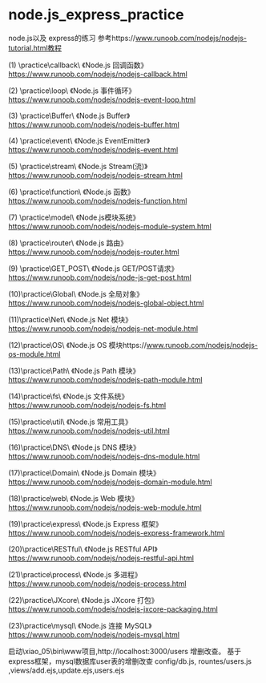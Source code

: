 # node.js_express_practice
node.js以及 express的练习 参考https://www.runoob.com/nodejs/nodejs-tutorial.html教程

(1) \practice\callback\             《Node.js 回调函数》https://www.runoob.com/nodejs/nodejs-callback.html

(2) \practice\loop\                 《Node.js 事件循环》https://www.runoob.com/nodejs/nodejs-event-loop.html

(3) \practice\Buffer\               《Node.js Buffer》 https://www.runoob.com/nodejs/nodejs-buffer.html

(4) \practice\event\ 				《Node.js EventEmitter》https://www.runoob.com/nodejs/nodejs-event.html

(5) \practice\stream\				《Node.js Stream(流)》https://www.runoob.com/nodejs/nodejs-stream.html

(6) \practice\function\ 			《Node.js 函数》https://www.runoob.com/nodejs/nodejs-function.html

(7) \practice\model\                《Node.js模块系统》https://www.runoob.com/nodejs/nodejs-module-system.html

(8) \practice\router\               《Node.js 路由》https://www.runoob.com/nodejs/nodejs-router.html

(9) \practice\GET_POST\				《Node.js GET/POST请求》https://www.runoob.com/nodejs/node-js-get-post.html

(10)\practice\Global\				《Node.js 全局对象》https://www.runoob.com/nodejs/nodejs-global-object.html

(11)\practice\Net\                  《Node.js Net 模块》https://www.runoob.com/nodejs/nodejs-net-module.html

(12)\practice\OS\					《Node.js OS 模块https://www.runoob.com/nodejs/nodejs-os-module.html

(13)\practice\Path\					《Node.js Path 模块》https://www.runoob.com/nodejs/nodejs-path-module.html

(14)\practice\fs\					《Node.js 文件系统》https://www.runoob.com/nodejs/nodejs-fs.html

(15)\practice\util\					《Node.js 常用工具》https://www.runoob.com/nodejs/nodejs-util.html

(16)\practice\DNS\					《Node.js DNS 模块》https://www.runoob.com/nodejs/nodejs-dns-module.html

(17)\practice\Domain\				《Node.js Domain 模块》https://www.runoob.com/nodejs/nodejs-domain-module.html

(18)\practice\web\					《Node.js Web 模块》https://www.runoob.com/nodejs/nodejs-web-module.html

(19)\practice\express\				《Node.js Express 框架》https://www.runoob.com/nodejs/nodejs-express-framework.html

(20)\practice\RESTful\				《Node.js RESTful API》https://www.runoob.com/nodejs/nodejs-restful-api.html

(21)\practice\process\ 				《Node.js 多进程》https://www.runoob.com/nodejs/nodejs-process.html

(22)\practice\JXcore\				《Node.js JXcore 打包》https://www.runoob.com/nodejs/nodejs-jxcore-packaging.html

(23)\practice\mysql\				《Node.js 连接 MySQL》https://www.runoob.com/nodejs/nodejs-mysql.html


启动\xiao_05\bin\www项目,http://localhost:3000/users 增删改查。 基于express框架，mysql数据库user表的增删改查 config/db.js, rountes/users.js ,views/add.ejs,update.ejs,users.ejs




